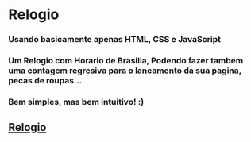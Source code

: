 # Relogio

### Usando basicamente apenas HTML, CSS e JavaScript
### Um Relogio com Horario de Brasilia, Podendo fazer tambem uma contagem regresiva para o lancamento da sua pagina, pecas de roupas...
### Bem simples, mas bem intuitivo! :)

## <a href=" https://itsgabrielandrade.github.io/Relogio/"> Relogio </a>
